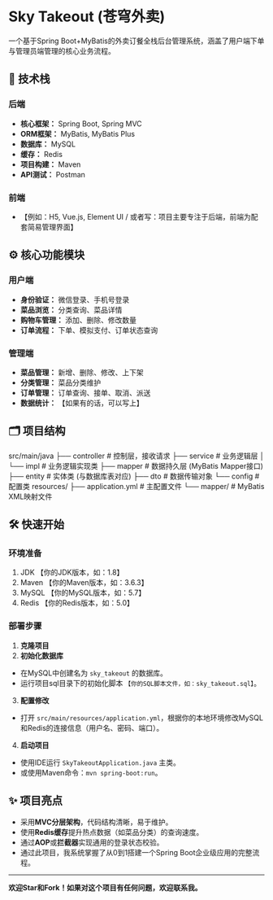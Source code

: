 # Sky Takeout (苍穹外卖)

一个基于Spring Boot+MyBatis的外卖订餐全栈后台管理系统，涵盖了用户端下单与管理员端管理的核心业务流程。

## 🚀 技术栈

### 后端
- **核心框架：** Spring Boot, Spring MVC
- **ORM框架：** MyBatis, MyBatis Plus
- **数据库：** MySQL
- **缓存：** Redis
- **项目构建：** Maven
- **API测试：** Postman

### 前端
- 【例如：H5, Vue.js, Element UI / 或者写：项目主要专注于后端，前端为配套简易管理界面】

## ⚙️ 核心功能模块

### 用户端
- **身份验证：** 微信登录、手机号登录
- **菜品浏览：** 分类查询、菜品详情
- **购物车管理：** 添加、删除、修改数量
- **订单流程：** 下单、模拟支付、订单状态查询

### 管理端
- **菜品管理：** 新增、删除、修改、上下架
- **分类管理：** 菜品分类维护
- **订单管理：** 订单查询、接单、取消、派送
- **数据统计：** 【如果有的话，可以写上】

## 🗂️ 项目结构
src/main/java
├── controller # 控制层，接收请求
├── service # 业务逻辑层
│ └── impl # 业务逻辑实现类
├── mapper # 数据持久层 (MyBatis Mapper接口)
├── entity # 实体类 (与数据库表对应)
├── dto # 数据传输对象
└── config # 配置类
resources/
├── application.yml # 主配置文件
└── mapper/ # MyBatis XML映射文件
## 🛠️ 快速开始

### 环境准备
1.  JDK 【你的JDK版本，如：1.8】
2.  Maven 【你的Maven版本，如：3.6.3】
3.  MySQL 【你的MySQL版本，如：5.7】
4.  Redis 【你的Redis版本，如：5.0】

### 部署步骤
1.  **克隆项目**
2.  **初始化数据库**
- 在MySQL中创建名为 `sky_takeout` 的数据库。
- 运行项目sql目录下的初始化脚本 `【你的SQL脚本文件，如：sky_takeout.sql】`。
3.  **配置修改**
- 打开 `src/main/resources/application.yml`，根据你的本地环境修改MySQL和Redis的连接信息（用户名、密码、端口）。
4.  **启动项目**
- 使用IDE运行 `SkyTakeoutApplication.java` 主类。
- 或使用Maven命令：`mvn spring-boot:run`。

## ✨ 项目亮点

- 采用**MVC分层架构**，代码结构清晰，易于维护。
- 使用**Redis缓存**提升热点数据（如菜品分类）的查询速度。
- 通过**AOP**或**拦截器**实现通用的登录状态校验。
- 通过此项目，我系统掌握了从0到1搭建一个Spring Boot企业级应用的完整流程。

---

**欢迎Star和Fork！如果对这个项目有任何问题，欢迎联系我。**
